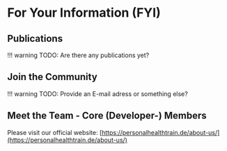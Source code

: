 # For Your Information (FYI)
## Publications
!!! warning
    TODO: Are there any publications yet?
## Join the Community
!!! warning
    TODO: Provide an E-mail adress or something else?
## Meet the Team - Core (Developer-) Members
Please visit our official website: [https://personalhealthtrain.de/about-us/](https://personalhealthtrain.de/about-us/)